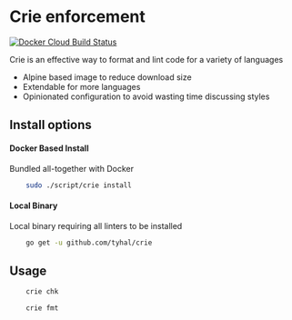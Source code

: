 # Crie enforcement

[![Docker Cloud Build Status](https://img.shields.io/docker/cloud/build/tyhal/crie.svg)](https://hub.docker.com/r/tyhal/crie)

Crie is an effective way to format and lint code for a variety of languages

-   Alpine based image to reduce download size
-   Extendable for more languages
-   Opinionated configuration to avoid wasting time discussing styles

## Install options

#### Docker Based Install

Bundled all-together with Docker 

```bash
    sudo ./script/crie install
```

#### Local Binary

Local binary requiring all linters to be installed

```bash
    go get -u github.com/tyhal/crie
```

## Usage

```bash
    crie chk
```

```bash
    crie fmt
```
